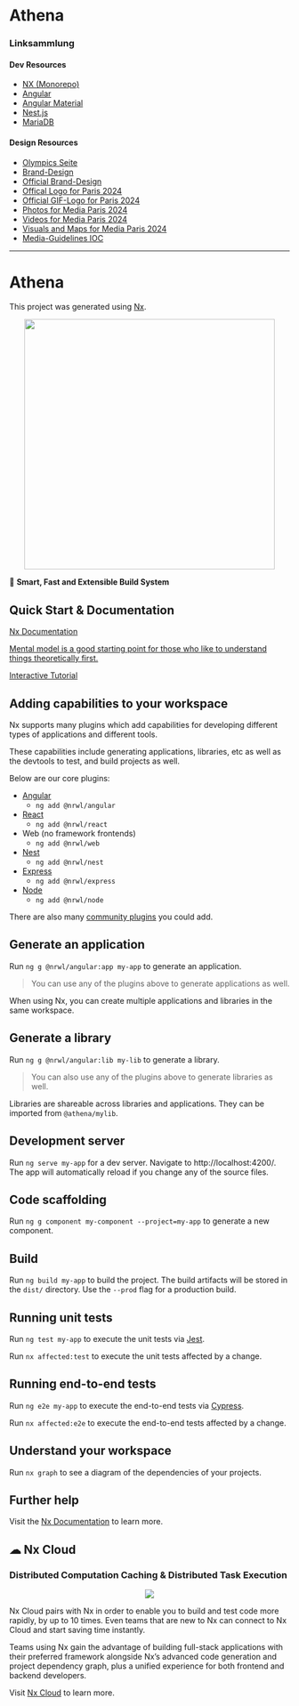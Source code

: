 # Athena

### Linksammlung

#### Dev Resources

- [NX (Monorepo)](https://nx.dev/)
- [Angular](https://angular.io/)
- [Angular Material](https://material.angular.io/)
- [Nest.js](https://nestjs.com/)
- [MariaDB](https://mariadb.org/)

#### Design Resources

- [Olympics Seite](https://olympics.com/en/olympic-games/paris-2024)
- [Brand-Design](https://www.behance.net/gallery/90057485/Paris-2024-Olympic-Games-Brand-design?tracking_source=search_projects_recommended%7COlympic%20Games)
- [Official Brand-Design](https://www.paris2024.org/en/design/)
- [Offical Logo for Paris 2024](https://press.paris2024.org/folders/paris-2024-emblems-f9dc-7578a.html)
- [Official GIF-Logo for Paris 2024](https://press.paris2024.org/themes/redcurrentsredcurrents/olympics-games/images/assets/paris2024_logo.gif)
- [Photos for Media Paris 2024](https://press.paris2024.org/folders/)
- [Videos for Media Paris 2024](https://press.paris2024.org/videos/)
- [Visuals and Maps for Media Paris 2024](https://press.paris2024.org/visuals-and-maps.html)
- [Media-Guidelines IOC](https://stillmed.olympics.com/media/Documents/Olympic-Games/Tokyo-2020/Media-Guidelines-and-Access-rules/2021-Guidelines-Editorial-Use-of-the-Olympic-Properties.pdf)

----------------------------

# Athena

This project was generated using [Nx](https://nx.dev).

<p style="text-align: center;"><img src="https://raw.githubusercontent.com/nrwl/nx/master/images/nx-logo.png" width="450"></p>

🔎 **Smart, Fast and Extensible Build System**

## Quick Start & Documentation

[Nx Documentation](https://nx.dev/getting-started/intro)

[Mental model is a good starting point for those who like to understand things theoretically first.](https://nx.dev/concepts/mental-model)

[Interactive Tutorial](https://nx.dev/getting-started/angular-tutorial)

## Adding capabilities to your workspace

Nx supports many plugins which add capabilities for developing different types of applications and different tools.

These capabilities include generating applications, libraries, etc as well as the devtools to test, and build projects
as well.

Below are our core plugins:

- [Angular](https://angular.io)
  - `ng add @nrwl/angular`
- [React](https://reactjs.org)
  - `ng add @nrwl/react`
- Web (no framework frontends)
  - `ng add @nrwl/web`
- [Nest](https://nestjs.com)
  - `ng add @nrwl/nest`
- [Express](https://expressjs.com)
  - `ng add @nrwl/express`
- [Node](https://nodejs.org)
  - `ng add @nrwl/node`

There are also many [community plugins](https://nx.dev/community) you could add.

## Generate an application

Run `ng g @nrwl/angular:app my-app` to generate an application.

> You can use any of the plugins above to generate applications as well.

When using Nx, you can create multiple applications and libraries in the same workspace.

## Generate a library

Run `ng g @nrwl/angular:lib my-lib` to generate a library.

> You can also use any of the plugins above to generate libraries as well.

Libraries are shareable across libraries and applications. They can be imported from `@athena/mylib`.

## Development server

Run `ng serve my-app` for a dev server. Navigate to http://localhost:4200/. The app will automatically reload if you
change any of the source files.

## Code scaffolding

Run `ng g component my-component --project=my-app` to generate a new component.

## Build

Run `ng build my-app` to build the project. The build artifacts will be stored in the `dist/` directory. Use
the `--prod` flag for a production build.

## Running unit tests

Run `ng test my-app` to execute the unit tests via [Jest](https://jestjs.io).

Run `nx affected:test` to execute the unit tests affected by a change.

## Running end-to-end tests

Run `ng e2e my-app` to execute the end-to-end tests via [Cypress](https://www.cypress.io).

Run `nx affected:e2e` to execute the end-to-end tests affected by a change.

## Understand your workspace

Run `nx graph` to see a diagram of the dependencies of your projects.

## Further help

Visit the [Nx Documentation](https://nx.dev/angular) to learn more.

## ☁ Nx Cloud

### Distributed Computation Caching & Distributed Task Execution

<p style="text-align: center;"><img src="https://raw.githubusercontent.com/nrwl/nx/master/images/nx-cloud-card.png"></p>

Nx Cloud pairs with Nx in order to enable you to build and test code more rapidly, by up to 10 times. Even teams that
are new to Nx can connect to Nx Cloud and start saving time instantly.

Teams using Nx gain the advantage of building full-stack applications with their preferred framework alongside Nx’s
advanced code generation and project dependency graph, plus a unified experience for both frontend and backend
developers.

Visit [Nx Cloud](https://nx.app/) to learn more.
